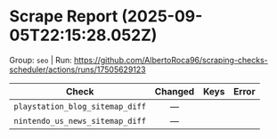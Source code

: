 # Scrape Report (2025-09-05T22:15:28.052Z)

Group: `seo`  |  Run: https://github.com/AlbertoRoca96/scraping-checks-scheduler/actions/runs/17505629123

| Check | Changed | Keys | Error |
|---|:---:|:--|:--|
| `playstation_blog_sitemap_diff` | — |  |  |
| `nintendo_us_news_sitemap_diff` | — |  |  |
